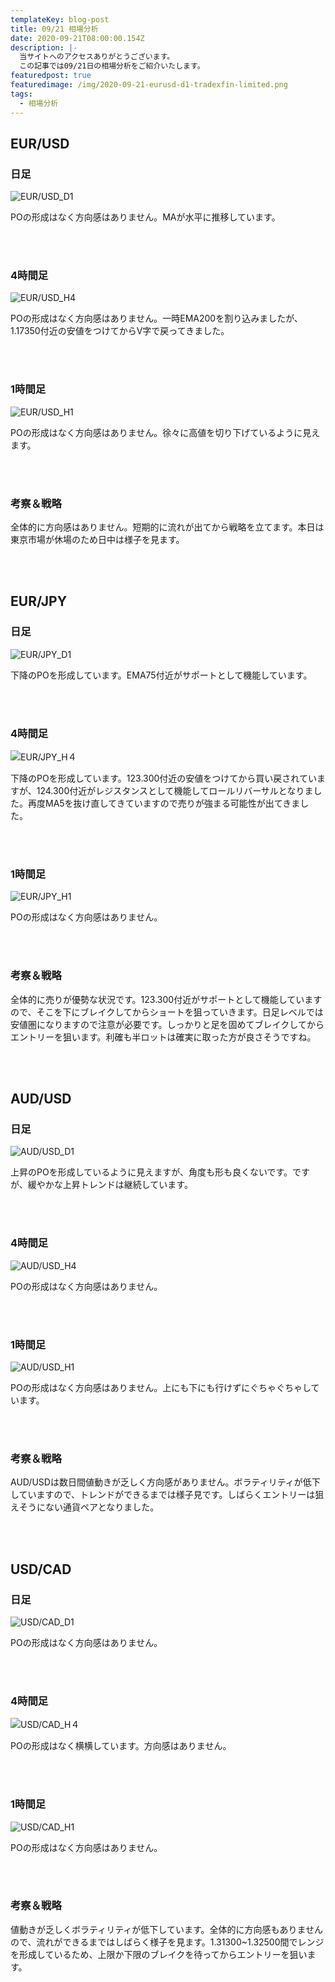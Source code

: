 ```yaml
---
templateKey: blog-post
title: 09/21 相場分析
date: 2020-09-21T08:00:00.154Z
description: |-
  当サイトへのアクセスありがとうございます。
  この記事では09/21日の相場分析をご紹介いたします。
featuredpost: true
featuredimage: /img/2020-09-21-eurusd-d1-tradexfin-limited.png
tags:
  - 相場分析
---
```

## EUR/USD

### 日足

![EUR/USD_D1](/img/2020-09-21-eurusd-d1-tradexfin-limited.png)

POの形成はなく方向感はありません。MAが水平に推移しています。

<br/>
<br/>

### 4時間足

![EUR/USD_H4](/img/2020-09-21-eurusd-h4-tradexfin-limited.png)

POの形成はなく方向感はありません。一時EMA200を割り込みましたが、1.17350付近の安値をつけてからV字で戻ってきました。

<br/>
<br/>

### 1時間足

![EUR/USD_H1](/img/2020-09-21-eurusd-h1-tradexfin-limited.png)

POの形成はなく方向感はありません。徐々に高値を切り下げているように見えます。

<br/>
<br/>

### 考察＆戦略

全体的に方向感はありません。短期的に流れが出てから戦略を立てます。本日は東京市場が休場のため日中は様子を見ます。

<br/>
<br/>

## EUR/JPY

### 日足

![EUR/JPY_D1](/img/2020-09-21-eurjpy-d1-tradexfin-limited.png)

下降のPOを形成しています。EMA75付近がサポートとして機能しています。

<br/>
<br/>

### 4時間足

![EUR/JPY_H４](/img/2020-09-21-eurjpy-h4-tradexfin-limited.png)

下降のPOを形成しています。123.300付近の安値をつけてから買い戻されていますが、124.300付近がレジスタンスとして機能してロールリバーサルとなりました。再度MA5を抜け直してきていますので売りが強まる可能性が出てきました。

<br/>
<br/>

### 1時間足

![EUR/JPY_H1](/img/2020-09-21-eurjpy-h1-tradexfin-limited.png)

POの形成はなく方向感はありません。

<br/>
<br/>

### 考察＆戦略

全体的に売りが優勢な状況です。123.300付近がサポートとして機能していますので、そこを下にブレイクしてからショートを狙っていきます。日足レベルでは安値圏になりますので注意が必要です。しっかりと足を固めてブレイクしてからエントリーを狙います。利確も半ロットは確実に取った方が良さそうですね。

<br/>
<br/>

## AUD/USD

### 日足

![AUD/USD_D1](/img/2020-09-21-audusd-d1-tradexfin-limited.png)

上昇のPOを形成しているように見えますが、角度も形も良くないです。ですが、緩やかな上昇トレンドは継続しています。

<br/>
<br/>

### 4時間足

![AUD/USD_H4](/img/2020-09-21-audusd-h4-tradexfin-limited.png)

POの形成はなく方向感はありません。

<br/>
<br/>

### 1時間足

![AUD/USD_H1](/img/2020-09-21-audusd-h1-tradexfin-limited.png)

POの形成はなく方向感はありません。上にも下にも行けずにぐちゃぐちゃしています。

<br/>
<br/>

### 考察＆戦略

AUD/USDは数日間値動きが乏しく方向感がありません。ボラティリティが低下していますので、トレンドができるまでは様子見です。しばらくエントリーは狙えそうにない通貨ペアとなりました。

<br/>
<br/>

## USD/CAD

### 日足

![USD/CAD_D1](/img/2020-09-21-usdcad-d1-tradexfin-limited.png)

POの形成はなく方向感はありません。

<br/>
<br/>

### 4時間足

![USD/CAD_H４](/img/2020-09-21-usdcad-h4-tradexfin-limited.png)

POの形成はなく横横しています。方向感はありません。

<br/>
<br/>

### 1時間足

![USD/CAD_H1](/img/2020-09-21-usdcad-h1-tradexfin-limited.png)

POの形成はなく方向感はありません。

<br/>
<br/>

### 考察＆戦略

値動きが乏しくボラティリティが低下しています。全体的に方向感もありませんので、流れができるまではしばらく様子を見ます。1.31300~1.32500間でレンジを形成しているため、上限か下限のブレイクを待ってからエントリーを狙います。
